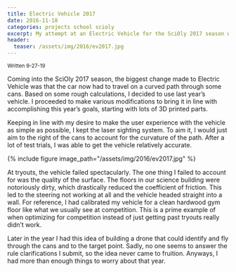 ```yaml
---
title: Electric Vehicle 2017
date: 2016-11-18
categories: projects school scioly
excerpt: My attempt at an Electric Vehicle for the SciOly 2017 season which, due to a few key mistakes, did fail.
header:
  teaser: /assets/img/2016/ev2017.jpg
---
```


<sub>Written 9-27-19</sub>

Coming into the SciOly 2017 season, the biggest change made to Electric Vehicle was that the car now had to travel on a curved path through some cans. Based on some rough calculations, I decided to use last year’s vehicle. I proceeded to make various modifications to bring it in line with accomplishing this year’s goals, starting with lots of 3D printed parts.

Keeping in line with my desire to make the user experience with the vehicle as simple as possible, I kept the laser sighting system. To aim it, I would just aim to the right of the cans to account for the curvature of the path. After a lot of test trials, I was able to get the vehicle relatively accurate.

{% include figure image_path="/assets/img/2016/ev2017.jpg" %}

At tryouts, the vehicle failed spectacularly. The one thing I failed to account for was the quality of the surface. The floors in our science building were notoriously dirty, which drastically reduced the coefficient of friction. This led to the steering not working at all and the vehicle headed straight into a wall. For reference, I had calibrated my vehicle for a clean hardwood gym floor like what we usually see at competition. This is a prime example of when optimizing for competition instead of just getting past tryouts really didn’t work.

Later in the year I had this idea of building a drone that could identify and fly through the cans and to the target point. Sadly, no one seems to answer the rule clarifications I submit, so the idea never came to fruition. Anyways, I had more than enough things to worry about that year.
